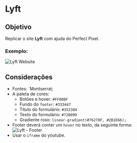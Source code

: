# Lyft

## Objetivo
Replicar o site **Lyft** com ajuda do Perfect Pixel.

### Exemplo:
![Lyft Website](docs/fullpage.png)

## Considerações
* Fontes: `Montserrat;
* A paleta de cores:
  - Botões e hover: `#FF00BF`
  - Fundo do `footer`: `#333447`
  - Título do formulário: `#352384`
  - Texto do formulário: `#728099`
  - Gradiente roxo: `linear-gradient(#76278F, #2B1E66);`
* Footer deverá conter um `hover` no texto, da seguinte forma:
  ![Lyft - Footer](docs/footer.gif)
* Usar o `iframe` do youtube.
